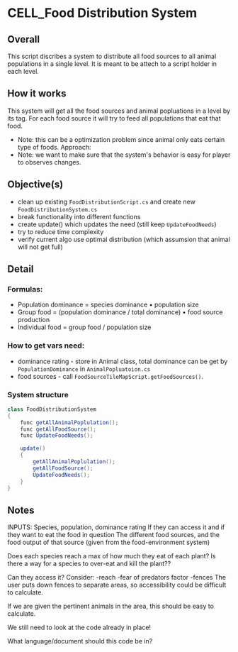 # CELL_Food Distribution System

## Overall
This script discribes a system to distribute all food sources to all animal populations in a single level. It is meant to be attech to a
script holder in each level.

## How it works
This system will get all the food sources and animal popluations in a level by its tag. For each food source it will try to feed
all populations that eat that food.

* Note: this can be a optimization problem since animal only eats certain type of foods. Approach: 
* Note: we want to make sure that the system's behavior is easy for player to observes changes.

## Objective(s)
* clean up existing `FoodDistributionScript.cs` and create new `FoodDistributionSystem.cs`
* break functionality into different functions
* create update() which updates the need (still keep `UpdateFoodNeeds`)
* try to reduce time complexity
* verify current algo use optimal distribution (which assumsion that animal will not get full)

## Detail

### Formulas:
* Population dominance = species dominance • population size
* Group food = (population dominance / total dominance) • food source production
* Individual food = group food / population size


### How to get vars need: 
* dominance rating - store in Animal class, total dominance can be get by `PopulationDominance` in `AnimalPopluatoion.cs`
* food sources - call `FoodSourceTileMapScript.getFoodSources()`.

### System structure

```C#
class FoodDistributionSystem
{
    func getAllAnimalPoplulation();
    func getAllFoodSource();
    func UpdateFoodNeeds();

    update()
    {
        getAllAnimalPoplulation();
        getAllFoodSource();
        UpdateFoodNeeds();
    }
}
```


## Notes

INPUTS:
Species, population, dominance rating
If they can access it and if they want to eat the food in question
The different food sources, and the food output of that source (given from the food-environment system)

Does each species reach a max of how much they eat of each plant? 
Is there a way for a species to over-eat and kill the plant??

Can they access it?
Consider:
	-reach
	-fear of predators factor
	-fences
The user puts down fences to separate areas, so accessibility could be difficult to calculate.

If we are given the pertinent animals in the area, this should be easy to calculate.

We still need to look at the code already in place!

What language/document should this code be in?

